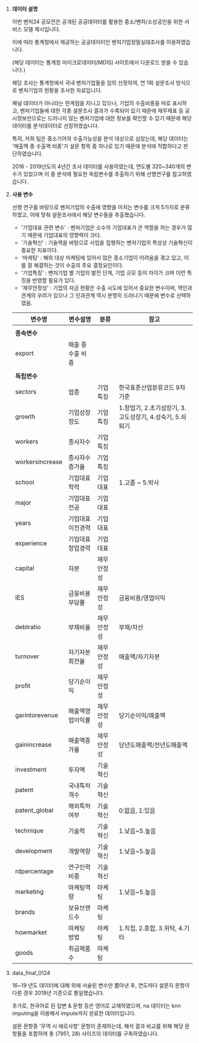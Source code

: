 1. **데이터 설명**

   

   이번 벤처24 공모전은 공개된 공공데이터를 활용한 중소/벤처/소상공인을 위한 서비스 모델 제시입니다.

   이에 따라 통계청에서 제공하는 공공데이터인 벤처기업정밀실태조사를 이용하였습니다. 

   (해당 데이터는 통계청 마이크로데이터(MDIS) 사이트에서 다운로드 받을 수 있습니다.)

   해당 조사는 통계청에서 국내 벤처기업들을 임의 선정하여, 연 1회 설문조사 방식으로 벤처기업의 현황을 조사한 자료입니다. 

   

   패널 데이터가 아니라는 한계점을 지니고 있으나, 기업의 수출비중을 따로 표시하고, 벤처기업들에 대한 각종 설문조사 결과가 수록되어 있기 때문에 재무제표 등 공시정보만으로는 드러나지 않는 벤처기업에 대한 정보를 확인할 수 있기 때문에 해당 데이터를 분석데이터로 선정하였습니다. 

   

   특히, 저희 팀은 중소기어의 수출가능성을 분석 대상으로 삼았는데, 해당 데이터는 '매출액 중 수출액 비중'가 설문 항목 중 하나로 있기 때문에 분석에 적합하다고 판단하였습니다. 

   

   2016 - 2019년도의 4년간 조사 데이터를 사용하였는데, 연도별 320~340개의 변수가 있었으며 이 중 분석에 필요한 독립변수를 추출하기 위해 선행연구를 참고하였습니다.

   

2. **사용 변수**

   

   선행 연구를 바탕으로 벤처기업의 수출에 영향을 미치는 변수를 크게 5가지로 분류하였고, 이에 맞춰 설문조사에서 해당 변수들을 추출했습니다.

   - '기업대표 관련 변수' : 벤처기업은 소수의 기업대표가 큰 역할을 하는 경우가 많기 때문에 기업대표의 영향력이 크다.
   - '기술혁신' : 기술력을 바탕으로 사업을 집행하는 벤처기업의 특성상 기술혁신이 중요한 지표이다.
   - '마케팅' : 해외 대상 마케팅에 있어서 많은 중소기업이 어려움을 겪고 있고, 이를 잘 해결하는 것이 수출의 주요 결정요인이다.
   - '기업특징' : 벤처기업 별 기업의 발전 단계, 기업 규모 등이 차이가 크며 이런 특징을 반영할 필요가 있다.
   - '재무안정성' : 기업의 자금 현황은 수출 시도에 있어서 중요한 변수이며, 역인과관계의 우려가 있으나 그 인과관계 역시 분명히 드러나기 때문에 변수로 선택하였음. 

   | 변수명          | 변수설명          | 분류       | 참고                                                     |
   | --------------- | ----------------- | ---------- | -------------------------------------------------------- |
   |                 |                   |            |                                                          |
   | **종속변수**    |                   |            |                                                          |
   | export          | 매출 중 수출 비중 |            |                                                          |
   |                 |                   |            |                                                          |
   | **독립변수**    |                   |            |                                                          |
   | sectors         | 업종              | 기업특징   | 한국표준산업분류코드 9차 기준                            |
   | growth          | 기업성장정도      | 기업특징   | 1.창업기, 2.초기성장기, 3.고도성장기, 4.성숙기, 5.쇠퇴기 |
   | workers         | 종사자수          | 기업특징   |                                                          |
   | workersincrease | 종사자수 증가율   | 기업특징   |                                                          |
   | school          | 기업대표학력      | 기업대표   | 1.고졸 ~ 5.박사                                          |
   | major           | 기업대표전공      | 기업대표   |                                                          |
   | years           | 기업대표이전경력  | 기업대표   |                                                          |
   | experience      | 기업대표창업경력  | 기업대표   |                                                          |
   | capital         | 자본              | 재무안정성 |                                                          |
   | IES             | 금융비용부담률    | 재무안정성 | 금융비용/영업이익                                        |
   | debtratio       | 부채비율          | 재무안정성 | 부채/자산                                                |
   | turnover        | 자기자본회전율    | 재무안정성 | 매출액/자기자본                                          |
   | profit          | 당기순이익        | 재무안정성 |                                                          |
   | garintorevenue  | 매출액영업이익률  | 재무안정성 | 당기순이익/매출액                                        |
   | gainincrease    | 매출액증가율      | 재무안정성 | 당년도매출액/전년도매출액                                |
   | investment      | 투자액            | 기술혁신   |                                                          |
   | patent          | 국내특허개수      | 기술혁신   |                                                          |
   | patent_global   | 해외특허여부      | 기술혁신   | 0:없음, 1:있음                                           |
   | technique       | 기술력            | 기술혁신   | 1.낮음~5.높음                                            |
   | development     | 개발역량          | 기술혁신   | 1.낮음~5.높음                                            |
   | rdpercentage    | 연구인력비중      | 기술혁신   |                                                          |
   | marketing       | 마케팅역량        | 마케팅     | 1.낮음~5.높음                                            |
   | brands          | 보유브랜드수      | 마케팅     |                                                          |
   | howmarket       | 마케팅 방법       | 마케팅     | 1.직접, 2.혼합, 3.위탁, 4.기타                           |
   | goods           | 취급제품수        | 마케팅     |                                                          |

   

3. data_final_0124

   16~19 년도 데이터에 대해 위에 서술된 변수만 뽑아낸 후, 연도마다 설문지 문항이 다른 경우 2019년 기준으로 통일했습니다. 

   추가로, 한국어로 된 답변 & 문항 등은 영어로 교체하였으며, na 데이터는 knn imputing을 이용해서 impute까지 완료한 데이터입니다. 
   
   설문 문항중 '무역 시 애로사항' 문항이 존재하는데, 해석 결과 비교를 위해 해당 문항들을 포함하여 총 (7951, 28) 사이즈의 데이터를 구축하였습니다. 



